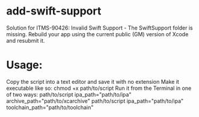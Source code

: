 # add-swift-support
Solution for ITMS-90426: Invalid Swift Support - The SwiftSupport folder is missing. Rebuild your app using the current public (GM) version of Xcode and resubmit it.

# Usage:

Copy the script into a text editor and save it with no extension
Make it executable like so: chmod +x path/to/script
Run it from the Terminal in one of two ways:
path/to/script ipa_path="path/to/ipa" archive_path="path/to/xcarchive"
path/to/script ipa_path="path/to/ipa" toolchain_path="path/to/toolchain"

